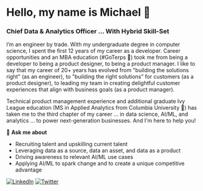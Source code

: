 # Hello, my name is Michael 👋

<!--
**michaelmallari/michaelmallari** is a ✨ _special_ ✨ repository because its `README.md` (this file) appears on your GitHub profile.  Here are some ideas to get you started:
- 🔭 I’m currently working on ...
- 🌱 I’m currently learning ...
- 👯 I’m looking to collaborate on ...
- 🤔 I’m looking for help with ...
- 💬 Ask me about ...
- 📫 How to reach me: ...
- 😄 Pronouns: ...
- ⚡ Fun fact: ...
-->

### Chief Data & Analytics Officer ... With Hybrid Skill-Set

I’m an engineer by trade.  With my undergraduate degree in computer science, I spent the first 12 years of my career as a developer.  Career opportunities and an MBA education (#GoTerps 🐢) took me from being a developer to being a product designer, to being a product manager.  I like to say that my career of 20+ years has evolved from "building the solutions right" (as an engineer), to "building the right solutions” for customers (as a product designer), to leading my team in creating delightful customer experiences that align with business goals (as a product manager).

Technical product management experience and additional graduate Ivy League education (MS in Applied Analytics from Columbia University 🦁) has taken me to the third chapter of my career ... in data science, AI/ML, and analytics ... to power next-generation businesses.  And I'm here to help you! 

💬 **Ask me about**
* Recruiting talent and upskilling current talent
* Leveraging data as a source, data an asset, and data as a product
* Driving awareness to relevant AI/ML use cases
* Applying AI/ML to spark change and to create a unique competitive advantage

[![LinkedIn](https://img.shields.io/badge/mmallari-blue?style=flat&logo=linkedin&labelColor=blue)](https://www.linkedin.com/in/mmallari)
[![Twitter](https://img.shields.io/badge/-@MichaelMallari-1ca0f1?style=flat&logo=twitter&logoColor=white&link=https://twitter.com/MichaelMallari)](https://twitter.com/MichaelMallari)
